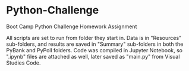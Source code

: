 # Python-Challenge
Boot Camp Python Challenge Homework Assignment

All scripts are set to run from folder they start in.  Data is in "Resources" sub-folders, and results are saved in "Summary" sub-folders
in both the PyBank and PyPoll folders.  Code was compiled in Jupyter Notebook, so ".ipynb" files are attached as well, later saved as
"main.py" from Visual Studies Code.
